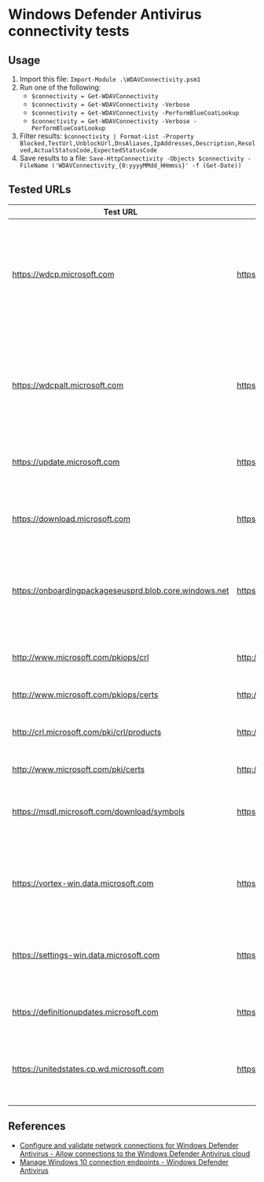 # Windows Defender Antivirus connectivity tests

## Usage

1. Import this file: `Import-Module .\WDAVConnectivity.psm1`
1. Run one of the following:
    * `$connectivity = Get-WDAVConnectivity`
    * `$connectivity = Get-WDAVConnectivity -Verbose`
    * `$connectivity = Get-WDAVConnectivity -PerformBlueCoatLookup`
    * `$connectivity = Get-WDAVConnectivity -Verbose -PerformBlueCoatLookup`
1. Filter results: `$connectivity | Format-List -Property Blocked,TestUrl,UnblockUrl,DnsAliases,IpAddresses,Description,Resolved,ActualStatusCode,ExpectedStatusCode`
1. Save results to a file: `Save-HttpConnectivity -Objects $connectivity -FileName ('WDAVConnectivity_{0:yyyyMMdd_HHmmss}' -f (Get-Date))`

## Tested URLs

| Test URL | URL to Unblock | Description |
| -- | -- | -- |
| <https://wdcp.microsoft.com> | <https://wdcp.microsoft.com> | Windows Defender Antivirus cloud-delivered protection service, also referred to as Microsoft Active Protection Service (MAPS). Used by Windows Defender Antivirus to provide cloud-delivered protection. |
| <https://wdcpalt.microsoft.com> | <https://wdcpalt.microsoft.com> | Windows Defender Antivirus cloud-delivered protection service, also referred to as Microsoft Active Protection Service (MAPS). Used by Windows Defender Antivirus to provide cloud-delivered protection. |
| <https://update.microsoft.com> | <https://*.update.microsoft.com> | Microsoft Update Service (MU). Signature and product updates. |
| <https://download.microsoft.com> | <https://*.download.microsoft.com> | Alternate location for Windows Defender Antivirus definition updates if the installed definitions fall out of date (7 or more days behind). |
| <https://onboardingpackageseusprd.blob.core.windows.net> | <https://*.blob.core.windows.net> | Malware submission storage. Upload location for files submitted to Microsoft via the Submission form or automatic sample submission. |
| <http://www.microsoft.com/pkiops/crl> | <http://www.microsoft.com/pkiops> | Microsoft Certificate Revocation List (CRL). Used by Windows when creating the SSL connection to MAPS for updating the CRL. |
| <http://www.microsoft.com/pkiops/certs> | <http://www.microsoft.com/pkiops> | |
| <http://crl.microsoft.com/pki/crl/products> | <http://crl.microsoft.com> | Microsoft Certificate Revocation List (CRL). Used by Windows when creating the SSL connection to MAPS for updating the CRL. |
| <http://www.microsoft.com/pki/certs> | <http://www.microsoft.com/pki> | |
| <https://msdl.microsoft.com/download/symbols> | <https://msdl.microsoft.com/download/symbols> | Microsoft Symbol Store. Used by Windows Defender Antivirus to restore certain critical files during remediation flows. |
| <https://vortex-win.data.microsoft.com> | <https://vortex-win.data.microsoft.com> | Used by Windows to send client diagnostic data, Windows Defender Antivirus uses this for product quality monitoring purposes. |
| <https://settings-win.data.microsoft.com> | <https://settings-win.data.microsoft.com> | Used by Windows to send client diagnostic data, Windows Defender Antivirus uses this for product quality monitoring purposes. |
| <https://definitionupdates.microsoft.com> | <https://definitionupdates.microsoft.com> | Windows Defender Antivirus definition updates for Windows 10 1709+ |
| <https://unitedstates.cp.wd.microsoft.com> | <https://unitedstates.cp.wd.microsoft.com> | Geo-affinity URL for wdcp.microsoft.com and wdcpalt.microsoft.com as of 06/26/2018 with WDAV 4.18.1806.18062+. |

## References

* [Configure and validate network connections for Windows Defender Antivirus - Allow connections to the Windows Defender Antivirus cloud](https://docs.microsoft.com/en-us/windows/security/threat-protection/windows-defender-antivirus/configure-network-connections-windows-defender-antivirus#allow-connections-to-the-windows-defender-antivirus-cloud)
* [Manage Windows 10 connection endpoints - Windows Defender Antivirus](https://docs.microsoft.com/en-us/windows/privacy/manage-windows-endpoints#windows-defender)
